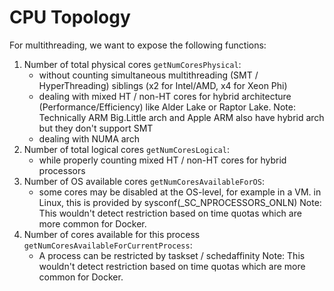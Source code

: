 # CPU Topology

For multithreading, we want to expose the following functions:

1. Number of total physical cores `getNumCoresPhysical`:
    - without counting simultaneous multithreading (SMT / HyperThreading)
    siblings (x2 for Intel/AMD, x4 for Xeon Phi)
    - dealing with mixed HT / non-HT cores for hybrid architecture (Performance/Efficiency) like Alder Lake or Raptor Lake.
      Note: Technically ARM Big.Little arch and Apple ARM also have hybrid arch but they don't support SMT
    - dealing with NUMA arch
2. Number of total logical cores `getNumCoresLogical`:
    - while properly counting mixed HT / non-HT cores for hybrid processors
3. Number of OS available cores `getNumCoresAvailableForOS`:
    - some cores may be disabled at the OS-level, for example in a VM.
      in Linux, this is provided by sysconf(_SC_NPROCESSORS_ONLN)
      Note: This wouldn't detect restriction based on time quotas which are more common for Docker.
4. Number of cores available for this process `getNumCoresAvailableForCurrentProcess`:
    - A process can be restricted by taskset / schedaffinity
      Note: This wouldn't detect restriction based on time quotas which are more common for Docker.
